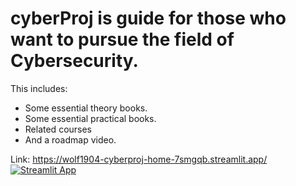 # cyberProj is guide for those who want to pursue the field of Cybersecurity.
This includes:
- Some essential theory books.
- Some essential practical books.
- Related courses
- And a roadmap video.

Link: https://wolf1904-cyberproj-home-7smgqb.streamlit.app/
[![Streamlit App](https://static.streamlit.io/badges/streamlit_badge_black_white.svg)](https://wolf1904-cyberproj-home-7smgqb.streamlit.app)
